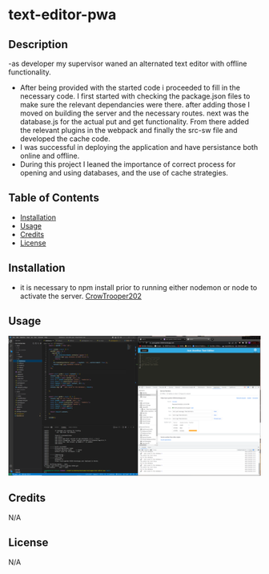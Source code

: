 # text-editor-pwa

## Description


-as developer my supervisor waned an alternated text editor with offline functionality. 
- After being provided with the started code i proceeded to fill in the necessary code. I first started with checking the package.json files to make sure the relevant dependancies were there. after adding those I moved on building the server and the necessary routes. next was the database.js for the actual put and get functionality. From there added the relevant plugins in the webpack and finally the src-sw file and developed the cache code.
- I was successful in deploying the application and have persistance both online and offline.
- During this project I leaned the importance of correct process for opening and using databases, and the use of cache strategies.

## Table of Contents 

- [Installation](#installation)
- [Usage](#usage)
- [Credits](#credits)
- [License](#license)

## Installation

- it is necessary to npm install prior to running either nodemon or node to activate the server.
[CrowTrooper202](https://github.com/CrowTrooper202/text-editor-pwa)


## Usage



![JATE-PWA](./pictures/jate-pwa.PNG)



## Credits

N/A

## License

N/A